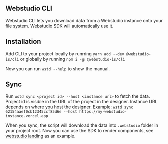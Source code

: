 ## Webstudio CLI

Webstudio CLI lets you download data from a Webstudio instance onto your file system. Webstudio SDK will automatically use it.

## Installation

Add CLI to your project locally by running `yarn add --dev @webstudio-is/cli` or globally by running `npm i -g @webstudio-is/cli`

Now you can run `wstd --help` to show the manual.

## Sync

Run `wstd sync <project id> --host <instance url>` to fetch the data. Project id is visible in the URL of the project in the designer. Instance URL depends on where you host the designer. Example: `wstd sync 62154aaef0cb12345ccf85d6e --host https://my-webstudio-instance.vercel.app`

When you sync, the script will download the data into `.webstudio` folder in your project root. Now you can use the SDK to render components, see [webstudio landing](https://github.com/webstudio-is/webstudio-landing) as an example.
